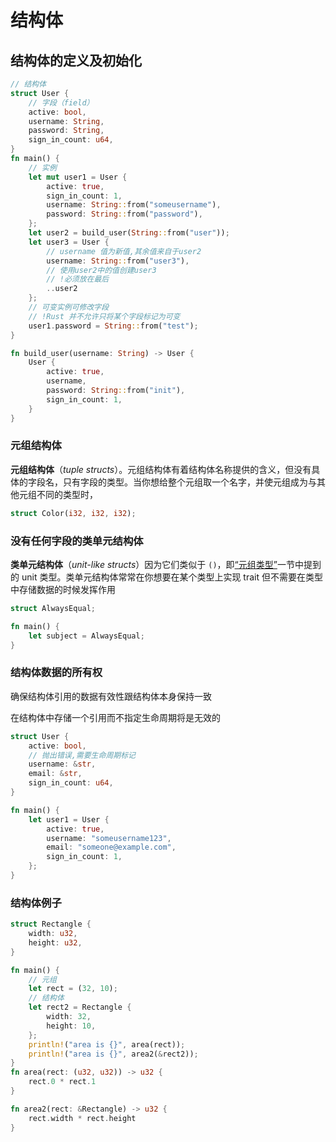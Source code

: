 # 结构体

## 结构体的定义及初始化

```rust
// 结构体
struct User {
    // 字段（field）
    active: bool,
    username: String,
    password: String,
    sign_in_count: u64,
}
fn main() {
    // 实例
    let mut user1 = User {
        active: true,
        sign_in_count: 1,
        username: String::from("someusername"),
        password: String::from("password"),
    };
    let user2 = build_user(String::from("user"));
    let user3 = User {
        // username 值为新值,其余值来自于user2
        username: String::from("user3"),
        // 使用user2中的值创建user3
        // !必须放在最后
        ..user2
    };
    // 可变实例可修改字段
    // !Rust 并不允许只将某个字段标记为可变
    user1.password = String::from("test");
}

fn build_user(username: String) -> User {
    User {
        active: true,
        username,
        password: String::from("init"),
        sign_in_count: 1,
    }
}

```

###  **元组结构体**

**元组结构体**（*tuple structs*）。元组结构体有着结构体名称提供的含义，但没有具体的字段名，只有字段的类型。当你想给整个元组取一个名字，并使元组成为与其他元组不同的类型时，

```rust
struct Color(i32, i32, i32);
```

### 没有任何字段的类单元结构体

**类单元结构体**（*unit-like structs*）因为它们类似于 `()`，即[“元组类型”](https://kaisery.github.io/trpl-zh-cn/ch03-02-data-types.html#元组类型)一节中提到的 unit 类型。类单元结构体常常在你想要在某个类型上实现 trait 但不需要在类型中存储数据的时候发挥作用

```rust
struct AlwaysEqual;

fn main() {
    let subject = AlwaysEqual;
}
```

### 结构体数据的所有权

确保结构体引用的数据有效性跟结构体本身保持一致

在结构体中存储一个引用而不指定生命周期将是无效的

```rust
struct User {
    active: bool,
    // 抛出错误,需要生命周期标记
    username: &str,
    email: &str,
    sign_in_count: u64,
}

fn main() {
    let user1 = User {
        active: true,
        username: "someusername123",
        email: "someone@example.com",
        sign_in_count: 1,
    };
}
```

### 结构体例子

```rust
struct Rectangle {
    width: u32,
    height: u32,
}

fn main() {
    // 元组
    let rect = (32, 10);
    // 结构体
    let rect2 = Rectangle {
        width: 32,
        height: 10,
    };
    println!("area is {}", area(rect));
    println!("area is {}", area2(&rect2));
}
fn area(rect: (u32, u32)) -> u32 {
    rect.0 * rect.1
}

fn area2(rect: &Rectangle) -> u32 {
    rect.width * rect.height
}
```

